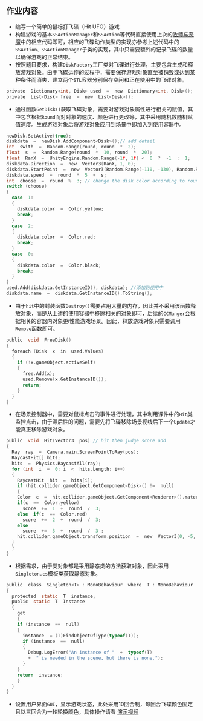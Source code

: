 ## 作业内容
- 编写一个简单的鼠标打飞碟（Hit UFO）游戏
- 构建游戏的基本```SSActionManager```和```SSAction```等代码直接使用上次的[牧师与恶魔](https://github.com/Simon-Hwang/Unity3d-learning/blob/master/Homework3/)中的相应代码即可，相应的飞碟动作类型的实现亦参考上述代码中的```SSAction、SSActionManager```子类的实现，其中只需要额外的记录飞碟的数量以确保游戏的正常结束。
- 按照题目要求，构建```DiskFactory```工厂类对飞碟进行处理，主要包含生成和释放游戏对象。由于飞碟运作的过程中，需要保存游戏对象直至被销毁或达到某种条件而消失，建立两个```STL```容器分别保存空闲和正在使用中的飞碟对象。
```c
private  Dictionary<int, Disk> used  =  new  Dictionary<int, Disk>();
private  List<Disk> free  =  new  List<Disk>();
```
- 通过函数```GetDisk()```获取飞碟对象，需要对游戏对象属性进行相关的赋值，其中包含根据```Round```而对对象的速度、颜色进行更改等，其中采用随机数随机赋值速度。生成游戏对象后将游戏对象应用到场景中即加入到使用容器中。
```c
newDisk.SetActive(true);
diskdata  =  newDisk.AddComponent<Disk>();// add detail
int  swith  =  Random.Range(round, round  *  2);
float  s  =  Random.Range(round  *  10, round  *  20);
float  RanX  =  UnityEngine.Random.Range(-1f, 1f) <  0  ?  -1  :  1;
diskdata.Direction  =  new  Vector3(RanX, 1, 0);
diskdata.StartPoint  =  new  Vector3(Random.Range(-110, -130), Random.Range(30,90), Random.Range(110,140));
diskdata.speed  =  round  *  5  +  s;
int  choose  =  round  %  3; // change the disk color according to round
switch (choose)
{
  case  1:
  {
    diskdata.color  =  Color.yellow;
    break;
  }
  case  2:
  {
    diskdata.color  =  Color.red;
    break;
  }
  case  0:
  {
    diskdata.color  =  Color.black;
    break;
  }
}
used.Add(diskdata.GetInstanceID(), diskdata); //添加到使用中
diskdata.name  =  diskdata.GetInstanceID().ToString();
```
- 由于```hit```中的封装函数```Destroy()```需要占用大量的内存，因此并不采用该函数释放对象，而是从上述的使用容器中移除相关的对象即可，后续的```CCManger```会根据相关的容器内对象更i性能游戏场景。因此，释放游戏对象只需要调用```Remove```函数即可。
```c
public  void  FreeDisk()
{
  foreach (Disk  x  in  used.Values)
  {
    if (!x.gameObject.activeSelf)
    {
      free.Add(x);
      used.Remove(x.GetInstanceID());
      return;
    }
  }
}
```
- 在场景控制器中，需要对鼠标点击的事件进行处理，其中利用课件中的```Hit```类监控点击，由于滞后性的问题，需要先将飞碟移除场景视线后下一个```Update```才能真正移除游戏对象。
```c
public  void  Hit(Vector3  pos) // hit then judge score add
{
  Ray  ray  =  Camera.main.ScreenPointToRay(pos);
  RaycastHit[] hits;
  hits  =  Physics.RaycastAll(ray);
  for (int  i  =  0; i  <  hits.Length; i++)
  {
    RaycastHit  hit  =  hits[i];
    if (hit.collider.gameObject.GetComponent<Disk>() !=  null)
    {
    Color  c  =  hit.collider.gameObject.GetComponent<Renderer>().material.color;
    if(c  ==  Color.yellow)
      score  +=  1  +  round  /  3;
    else  if(c  ==  Color.red)
      score  +=  2  +  round  /  3;
    else
      score  +=  3  +  round  /  3 ;
    hit.collider.gameObject.transform.position  =  new  Vector3(0, -5, 0);//not destroy, just to manager to free disk
  }
  }
}
```
- 根据需求，由于类对象都是采用静态类的方法获取对象，因此采用```Singleton.cs```模板类获取静态对象。
```c
public  class  Singleton<T> : MonoBehaviour  where  T : MonoBehaviour
{
  protected  static  T  instance;
  public  static  T  Instance
  {
    get
    {
    if (instance  ==  null)
    {
      instance  = (T)FindObjectOfType(typeof(T));
      if (instance  ==  null)
      {
        Debug.LogError("An instance of "  +  typeof(T)
        +  " is needed in the scene, but there is none.");
      }
    }
    return  instance;
    }
  }
}
```
- 设置用户界面```GUI```，显示游戏状态，此处采用10回合制，每回合飞碟颜色固定且以三回合为一轮轮换颜色，具体操作请看 [演示视频](https://github.com/Simon-Hwang/Unity3d-learning/blob/master/Homework4/demontration.mp4)